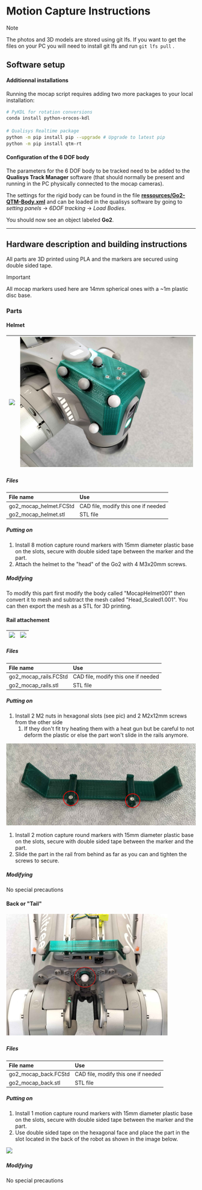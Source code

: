 Motion Capture Instructions
==
> [!NOTE]
> The photos and 3D models are stored using git lfs. If you want to get the files on your PC you will need to install git lfs and run  `git lfs pull` . 

## Software setup

#### Additionnal installations
Running the mocap script requires adding two more packages to your local installation:
```bash
# PyKDL for rotation conversions
conda install python-orocos-kdl 

# Qualisys Realtime package
python -m pip install pip --upgrade # Upgrade to latest pip
python -m pip install qtm-rt
```

#### Configuration of the 6 DOF body 
The parameters for the 6 DOF body to be tracked need to be added to the **Qualisys Track Manager** software (that should normally be present and running in the PC physically connected to the mocap cameras).

The settings for the rigid body can be found in the file **[ressources/Go2-QTM-Body.xml](Go2-QTM-Body.xml)** and can be loaded in the qualisys software by going to *setting panels* -> *6DOF tracking* -> *Load Bodies*.

You should now see an object labeled **Go2**.

---
## Hardware description and building instructions
All parts are 3D printed using PLA and the markers are secured using double sided tape.

> [!IMPORTANT]
> All mocap markers used here are 14mm spherical ones with a ~1m plastic disc base.

### Parts

#### Helmet
 

| ![](photos/image-1736521381091.png?raw=1) | ![](photos/image-1736521391096.png?raw=1) |
| :------------------------------------------------------------------------------------------------------------------------- | :------------------------------------------------------------------------------------------------------------------------- |

##### Files

| File name                 | Use                                     |
| :------------------------ | :-------------------------------------- |
| go2_mocap_helmet.FCStd    | CAD file, modify this one if needed     |
| go2_mocap_helmet.stl      | STL file                                |


##### Putting on

1. Install 8 motion capture round markers with 15mm diameter plastic base on the slots,  secure with double sided tape between the marker and the part.
2. Attach the helmet to the "head" of the Go2 with 4 M3x20mm screws.

##### Modifying

To modify this part first modify the body called "MocapHelmet001" then convert it to mesh and subtract the mesh called "Head_Scaled1.001". You can then export the mesh as a STL for 3D printing.

#### Rail attachement

| ![](photos/image-1736521515563.png?raw=1) | ![](photos/image-1736521527914.png?raw=1) |
| :------------------------------------------------------------------------------------------------------------------------- | :------------------------------------------------------------------------------------------------------------------------- |



##### Files

| File name             | Use                                     |
| :-------------------- | :-------------------------------------- |
| go2_mocap_rails.FCStd | CAD file, modify this one if needed     |
| go2_mocap_rails.stl   | STL file                                |


##### Putting on

1. Install 2 M2 nuts in hexagonal slots (see pic) and 2 M2x12mm screws from the other side
   1. If they don't fit try heating them with a heat gun but be careful to not deform the plastic or else the part won't slide in the rails anymore.

<img src="photos/image-1736521593508.png?raw=1" width="610" height="null" />

1. Install 2 motion capture round markers with 15mm diameter plastic base on the slots, secure with double sided tape between the marker and the part.
2. Slide the part in the rail from behind as far as you can and tighten the screws to secure.

##### Modifying

No special precautions

#### Back or "Tail"

##### <img src="photos/image-1736522398812.png?raw=1" width="429" />

##### Files

| File name            | Use                                     |
| :------------------- | :-------------------------------------- |
| go2_mocap_back.FCStd | CAD file, modify this one if needed     |
| go2_mocap_back.stl   | STL file                                |


##### Putting on

1. Install 1 motion capture round markers with 15mm diameter plastic base on the slots,  secure with double sided tape between the marker and the part.
2. Use double sided tape on the hexagonal face and place the part in the slot located in the back of the robot as shown in the image below.

<img src="photos/image-1736522275053.png?raw=1" width="447" height="null" />

##### Modifying

No special precautions

